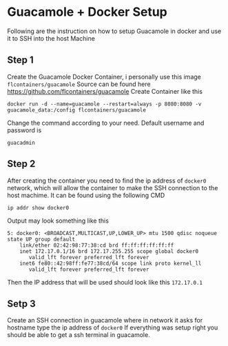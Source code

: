 # Guacamole + Docker Setup
Following are the instruction on how to setup Guacamole in docker and use it to SSH into the host Machine
## Step 1
Create the Guacamole Docker Container, i personally use this image `flcontainers/guacamole` Source can be found here https://github.com/flcontainers/guacamole
Create Container like this
```
docker run -d --name=guacamole --restart=always -p 8080:8080 -v guacamole_data:/config flcontainers/guacamole
```
Change the command according to your need. Default username and password is 
```
guacadmin
```

## Step 2
After creating the container you need to find the ip address of `docker0` network, which will allow the container to make the SSH connection to the host machime.
It can be found using the following CMD
```
ip addr show docker0
```
Output may look something like this
```
5: docker0: <BROADCAST,MULTICAST,UP,LOWER_UP> mtu 1500 qdisc noqueue state UP group default 
    link/ether 02:42:98:77:38:cd brd ff:ff:ff:ff:ff:ff
    inet 172.17.0.1/16 brd 172.17.255.255 scope global docker0
       valid_lft forever preferred_lft forever
    inet6 fe80::42:98ff:fe77:38cd/64 scope link proto kernel_ll 
       valid_lft forever preferred_lft forever
```
Then the IP address that will be used should look like this `172.17.0.1`

## Setp 3
Create an SSH connection in guacamole where in network it asks for hostname type the ip address of `docker0`
If everything was setup right you should be able to get a ssh terminal in guacamole.
